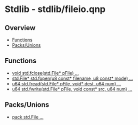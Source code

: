 
# Stdlib - stdlib/fileio.qnp

## Overview
 - [Functions](#functions)
 - [Packs/Unions](#packs-unions)


## Functions
 - [void std.fclose(std.File* pFile) ...]()
 - [std.File* std.fopen(u8 const* filename, u8 const* mode) ...]()
 - [u64 std.fread(std.File* pFile, void* dest, u64 num) ...]()
 - [u64 std.fwrite(std.File* pFile, void const* src, u64 num) ...]()

## Packs/Unions
 - [pack std.File ...]()

